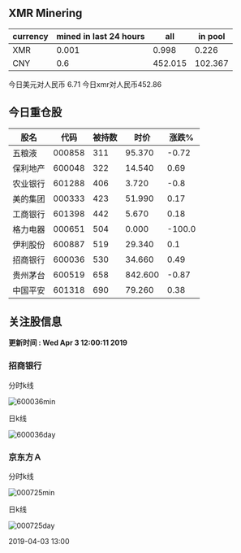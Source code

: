 ## XMR Minering

|currency|mined in last 24 hours|all|in pool|
|---|---|---|---|
|XMR|0.001|0.998|0.226|
|CNY|0.6|452.015|102.367|

今日美元对人民币 6.71	今日xmr对人民币452.86


## 今日重仓股 

|股名|代码|被持数|时价|涨跌%|
|---|---|---|---|---|
|五粮液|000858|311|95.370|-0.72|
|保利地产|600048|322|14.540|0.69|
|农业银行|601288|406|3.720|-0.8|
|美的集团|000333|423|51.990|0.17|
|工商银行|601398|442|5.670|0.18|
|格力电器|000651|504|0.000|-100.0|
|伊利股份|600887|519|29.340|0.1|
|招商银行|600036|530|34.660|0.49|
|贵州茅台|600519|658|842.600|-0.87|
|中国平安|601318|690|79.260|0.38|

## 关注股信息
**更新时间 : Wed Apr  3 12:00:11 2019**
### 招商银行 
分时k线

![600036min](http://image.sinajs.cn/newchart/min/n/sh600036.gif)

日k线

![600036day](http://image.sinajs.cn/newchart/daily/n/sh600036.gif)

### 京东方Ａ 
分时k线

![000725min](http://image.sinajs.cn/newchart/min/n/sz000725.gif)

日k线

![000725day](http://image.sinajs.cn/newchart/daily/n/sz000725.gif)

2019-04-03 13:00